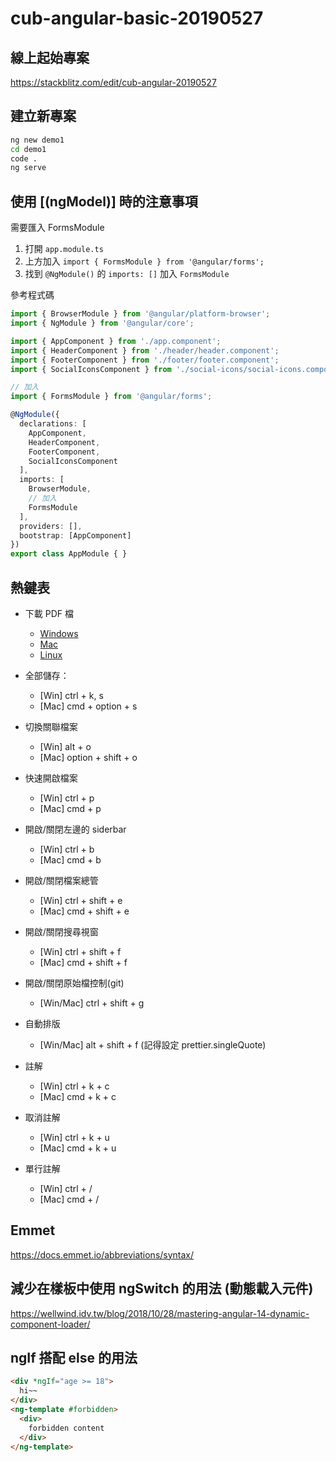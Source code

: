 # cub-angular-basic-20190527

## 線上起始專案

https://stackblitz.com/edit/cub-angular-20190527

## 建立新專案

```bash
ng new demo1
cd demo1
code .
ng serve
```

## 使用 [(ngModel)] 時的注意事項

需要匯入 FormsModule

1. 打開 `app.module.ts`
2. 上方加入 `import { FormsModule } from '@angular/forms';`
3. 找到 `@NgModule()` 的 `imports: []` 加入 `FormsModule`

參考程式碼

```typescript
import { BrowserModule } from '@angular/platform-browser';
import { NgModule } from '@angular/core';

import { AppComponent } from './app.component';
import { HeaderComponent } from './header/header.component';
import { FooterComponent } from './footer/footer.component';
import { SocialIconsComponent } from './social-icons/social-icons.component';

// 加入
import { FormsModule } from '@angular/forms';

@NgModule({
  declarations: [
    AppComponent,
    HeaderComponent,
    FooterComponent,
    SocialIconsComponent
  ],
  imports: [
    BrowserModule,
    // 加入
    FormsModule
  ],
  providers: [],
  bootstrap: [AppComponent]
})
export class AppModule { }
```


## 熱鍵表

- 下載 PDF 檔
    - [Windows](https://code.visualstudio.com/shortcuts/keyboard-shortcuts-windows.pdf)
    - [Mac](https://code.visualstudio.com/shortcuts/keyboard-shortcuts-macos.pdf)
    - [Linux](https://code.visualstudio.com/shortcuts/keyboard-shortcuts-linux.pdf)

- 全部儲存：
    - [Win] ctrl + k, s
    - [Mac] cmd + option + s

- 切換關聯檔案
    - [Win] alt + o
    - [Mac] option + shift + o

- 快速開啟檔案
    - [Win] ctrl + p
    - [Mac] cmd + p

- 開啟/關閉左邊的 siderbar
    - [Win] ctrl + b
    - [Mac] cmd + b

- 開啟/關閉檔案總管
    - [Win] ctrl + shift + e
    - [Mac] cmd + shift + e

- 開啟/關閉搜尋視窗
    - [Win] ctrl + shift + f
    - [Mac] cmd + shift + f

- 開啟/關閉原始檔控制(git)
    - [Win/Mac] ctrl + shift + g

- 自動排版
    - [Win/Mac] alt + shift + f (記得設定 prettier.singleQuote)

- 註解
    - [Win] ctrl + k + c
    - [Mac] cmd + k + c

- 取消註解
    - [Win] ctrl + k + u
    - [Mac] cmd + k + u

- 單行註解
    - [Win] ctrl + /
    - [Mac] cmd + /

## Emmet

https://docs.emmet.io/abbreviations/syntax/

## 減少在樣板中使用 ngSwitch 的用法 (動態載入元件)

https://wellwind.idv.tw/blog/2018/10/28/mastering-angular-14-dynamic-component-loader/

## ngIf 搭配 else 的用法

```html
<div *ngIf="age >= 18">
  hi~~
</div>
<ng-template #forbidden>
  <div>
    forbidden content
  </div>
</ng-template>
```